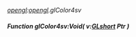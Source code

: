 _[opengl](../../modules/opengl/opengl-module.md):[opengl](../../modules/opengl/opengl-module.md).glColor4sv_
##### Function glColor4sv:Void( v:[GLshort](../../modules/opengl/opengl-glshort.md) Ptr )

